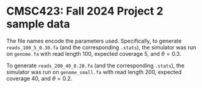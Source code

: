 # CMSC423: Fall 2024 Project 2 sample data

The file names encode the parameters used.  Specifically, to generate `reads_100_5_0.30.fa` (and the corresponding `.stats`), the simulator was run on `genome.fa` with read length 100, expected coverage 5, 
and $\theta = 0.3$.  

To generate `reads_200_40_0.20.fa` (and the corresponding `.stats`), the simulator was run on `genome_small.fa` with read length 200, expected coverage 40, 
and $\theta = 0.2$.  

